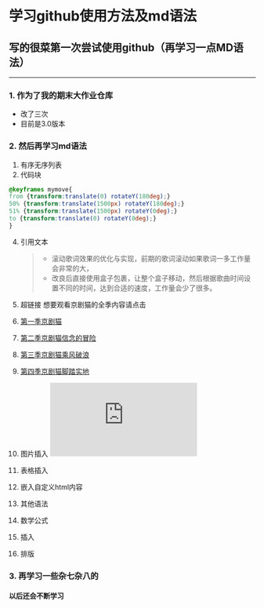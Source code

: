 # 学习github使用方法及md语法

## 写的很菜第一次尝试使用github（再学习一点MD语法）
---
### 1. 作为了我的期末大作业仓库
* 改了三次
* 目前是3.0版本
### 2. 然后再学习md语法
1. 有序无序列表
2. 代码块
 ```css
@keyframes mymove{
from {transform:translate(0) rotateY(180deg);}
50% {transform:translate(1500px) rotateY(180deg);}
51% {transform:translate(1500px) rotateY(0deg);}
to {transform:translate(0) rotateY(0deg);}
}
```
4. 引用文本
   > - 滚动歌词效果的优化与实现，前期的歌词滚动如果歌词一多工作量会非常的大，
   > - 改良后直接使用盒子包裹，让整个盒子移动，然后根据歌曲时间设置不同的时间，达到合适的速度，工作量会少了很多。
5. 超链接
想要观看京剧猫的全季内容请点击
1. [第一季京剧猫](https://www.bilibili.com/bangumi/play/ep101691?spm_id_from=333.337.0.0)
2. [第二季京剧猫信念的冒险](https://www.bilibili.com/bangumi/play/ss6400?spm_id_from=333.337.0.0)
3. [第三季京剧猫乘风破浪](https://www.bilibili.com/bangumi/play/ss25346?spm_id_from=333.337.0.0)
4. [第四季京剧猫脚踏实地](https://www.bilibili.com/bangumi/play/ss34617?spm_id_from=333.337.0.0)
7. 图片插入
![ pic外界图片 ](https://img-s-msn-com.akamaized.net/tenant/amp/entityid/BB1pkBKt.img?w=640&h=484&m=6)
8. 表格插入

10. 嵌入自定义html内容
11. 其他语法
12. 数学公式
   1. 插入
   2. 排版
### 3. 再学习一些杂七杂八的

#### 以后还会不断学习
